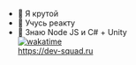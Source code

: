 - 👀 Я крутой
- 🌱 Учусь реакту
- 💞️ Знаю Node JS и C# + Unity<br>
[![wakatime](https://wakatime.com/badge/user/050e9fd9-87b4-47e3-a827-eda8b2bde1a6.svg)](https://wakatime.com/@050e9fd9-87b4-47e3-a827-eda8b2bde1a6)<br/>
https://dev-squad.ru
